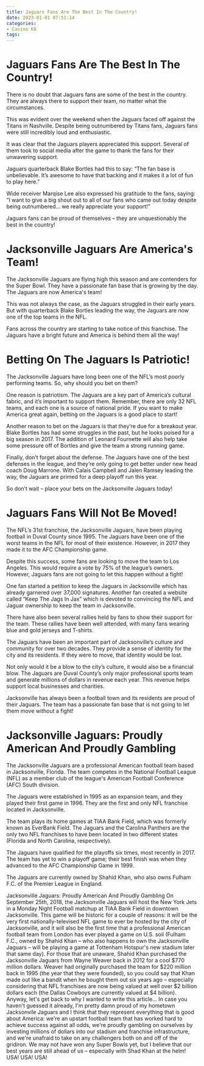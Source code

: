 ```yaml
---
title: Jaguars Fans Are The Best In The Country!
date: 2023-01-01 07:51:14
categories:
- Casino K8
tags:
---
```



#  Jaguars Fans Are The Best In The Country!

There is no doubt that Jaguars fans are some of the best in the country. They are always there to support their team, no matter what the circumstances.

This was evident over the weekend when the Jaguars faced off against the Titans in Nashville. Despite being outnumbered by Titans fans, Jaguars fans were still incredibly loud and enthusiastic.

It was clear that the Jaguars players appreciated this support. Several of them took to social media after the game to thank the fans for their unwavering support.

Jaguars quarterback Blake Bortles had this to say: “The fan base is unbelievable. It’s awesome to have that backing and it makes it a lot of fun to play here.”

Wide receiver Marqise Lee also expressed his gratitude to the fans, saying: “I want to give a big shout out to all of our fans who came out today despite being outnumbered… we really appreciate your support!”

Jaguars fans can be proud of themselves – they are unquestionably the best in the country!

#  Jacksonville Jaguars Are America's Team!

The Jacksonville Jaguars are flying high this season and are contenders for the Super Bowl. They have a passionate fan base that is growing by the day. The Jaguars are now America's team!

This was not always the case, as the Jaguars struggled in their early years. But with quarterback Blake Bortles leading the way, the Jaguars are now one of the top teams in the NFL.

Fans across the country are starting to take notice of this franchise. The Jaguars have a bright future and America is behind them all the way!

#  Betting On The Jaguars Is Patriotic!

The Jacksonville Jaguars have long been one of the NFL’s most poorly performing teams. So, why should you bet on them?

One reason is patriotism. The Jaguars are a key part of America’s cultural fabric, and it’s important to support them. Remember, there are only 32 NFL teams, and each one is a source of national pride. If you want to make America great again, betting on the Jaguars is a good place to start!

Another reason to bet on the Jaguars is that they’re due for a breakout year. Blake Bortles has had some struggles in the past, but he looks poised for a big season in 2017. The addition of Leonard Fournette will also help take some pressure off of Bortles and give the team a strong running game.

Finally, don’t forget about the defense. The Jaguars have one of the best defenses in the league, and they’re only going to get better under new head coach Doug Marrone. With Calais Campbell and Jalen Ramsey leading the way, the Jaguars are primed for a deep playoff run this year.

So don’t wait – place your bets on the Jacksonville Jaguars today!

#  Jaguars Fans Will Not Be Moved!

The NFL’s 31st franchise, the Jacksonville Jaguars, have been playing football in Duval County since 1995. The Jaguars have been one of the worst teams in the NFL for most of their existence. However, in 2017 they made it to the AFC Championship game.

Despite this success, some fans are looking to move the team to Los Angeles. This would require a vote by 75% of the league’s owners. However, Jaguars fans are not going to let this happen without a fight!

One fan started a petition to keep the Jaguars in Jacksonville which has already garnered over 37,000 signatures. Another fan created a website called “Keep The Jags In Jax” which is devoted to convincing the NFL and Jaguar ownership to keep the team in Jacksonville.

There have also been several rallies held by fans to show their support for the team. These rallies have been well attended, with many fans wearing blue and gold jerseys and T-shirts.

The Jaguars have been an important part of Jacksonville’s culture and community for over two decades. They provide a sense of identity for the city and its residents. If they were to move, that identity would be lost.

Not only would it be a blow to the city’s culture, it would also be a financial blow. The Jaguars are Duval County’s only major professional sports team and generate millions of dollars in revenue each year. This revenue helps support local businesses and charities.

Jacksonville has always been a football town and its residents are proud of their Jaguars. The team has a passionate fan base that is not going to let them move without a fight!

#  Jacksonville Jaguars: Proudly American And Proudly Gambling

The Jacksonville Jaguars are a professional American football team based in Jacksonville, Florida. The team competes in the National Football League (NFL) as a member club of the league's American Football Conference (AFC) South division.

The Jaguars were established in 1995 as an expansion team, and they played their first game in 1996. They are the first and only NFL franchise located in Jacksonville.

The team plays its home games at TIAA Bank Field, which was formerly known as EverBank Field. The Jaguars and the Carolina Panthers are the only two NFL franchises to have been located in two different states (Florida and North Carolina, respectively).

The Jaguars have qualified for the playoffs six times, most recently in 2017. The team has yet to win a playoff game; their best finish was when they advanced to the AFC Championship Game in 1999.

The Jaguars are currently owned by Shahid Khan, who also owns Fulham F.C. of the Premier League in England.

Jacksonville Jaguars: Proudly American And Proudly Gambling
On September 25th, 2018, the Jacksonville Jaguars will host the New York Jets in a Monday Night Football matchup at TIAA Bank Field in downtown Jacksonville. This game will be historic for a couple of reasons: it will be the very first nationally-televised NFL game to ever be hosted by the city of Jacksonville, and it will also be the first time that a professional American football team from London has ever played a game on U.S. soil (Fulham F.C., owned by Shahid Khan – who also happens to own the Jacksonville Jaguars – will be playing a game at Tottenham Hotspur's new stadium later that same day). 
For those that are unaware, Shahid Khan purchased the Jacksonville Jaguars from Wayne Weaver back in 2012 for a cool $770 million dollars. Weaver had originally purchased the team for $220 million back in 1995 (the year that they were founded), so you could say that Khan made out like a bandit when he bought them out six years ago – especially considering that NFL franchises are now being valued at well over $2 billion dollars each (the Dallas Cowboys are currently valued at $4 billion).  
Anyway, let's get back to why I wanted to write this article…  In case you haven't guessed it already, I'm pretty damn proud of my hometown Jacksonvile Jaguars and I think that they represent everything that is good about America: we're an upstart football team that has worked hard to achieve success against all odds, we're proudly gambling on ourselves by investing millions of dollars into our stadium and franchise infrastructure, and we're unafraid to take on any challengers both on and off of the gridiron. We may not have won any Super Bowls yet, but I believe that our best years are still ahead of us – especially with Shad Khan at the helm! 
USA! USA! USA!